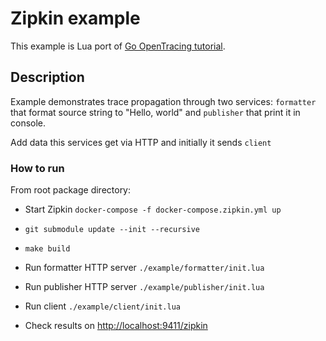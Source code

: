 # Zipkin example

This example is Lua port of 
[Go OpenTracing tutorial](https://github.com/yurishkuro/opentracing-tutorial/tree/master/go).

## Description

Example demonstrates trace propagation through two services:
`formatter` that format source string to "Hello, world" 
and `publisher` that print it in console.

Add data this services get via HTTP and 
initially it sends `client`

### How to run
From root package directory:

* Start Zipkin `docker-compose -f docker-compose.zipkin.yml up`

* `git submodule update --init --recursive`

* `make build`

* Run formatter HTTP server `./example/formatter/init.lua`
* Run publisher HTTP server `./example/publisher/init.lua`
* Run client `./example/client/init.lua`

* Check results on [http://localhost:9411/zipkin](http://localhost:9411/zipkin)
